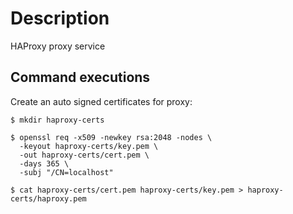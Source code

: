 # Description
HAProxy proxy service

## Command executions
Create an auto signed certificates for proxy:

```
$ mkdir haproxy-certs

$ openssl req -x509 -newkey rsa:2048 -nodes \
  -keyout haproxy-certs/key.pem \
  -out haproxy-certs/cert.pem \
  -days 365 \
  -subj "/CN=localhost"

$ cat haproxy-certs/cert.pem haproxy-certs/key.pem > haproxy-certs/haproxy.pem
```